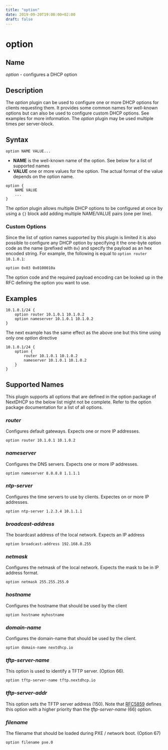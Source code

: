 ```yaml
---
title: "option"
date: 2019-09-20T19:00:00+02:00
draft: false
---
```


# option

## Name

*option* - configures a DHCP option

## Description

The *option* plugin can be used to configure one or more DHCP options for clients
requesting them. It provides some common names for well-known options but can
also be used to configure custom DHCP options. See examples for more information.
The *option* plugin may be used multiple times per server-block.

## Syntax

```
option NAME VALUE...
```

* **NAME** is the well-known name of the option. See below for a list of supported names
* **VALUE** one or more values for the option. The actual format of the value depends on the option name.

```
option {
    NAME VALUE
    ...
}
```

The *option* plugin allows multiple DHCP options to be configured at once by using a `{}` block add adding multiple NAME/VALUE pairs (one per line).

### Custom Options

Since the list of option names supported by this plugin is limited it is also possible to configure any DHCP option by specifying it the one-byte option code as the name (prefixed with `0x`) and specify the payload as an hex encoded string. For example, the following is equal to `option router 10.1.0.1`:

```
option 0x03 0x0100010a
```

The option code and the required payload encoding can be looked up in the RFC defining the option you want to use.

## Examples

```
10.1.0.1/24 {
    option router 10.1.0.1 10.1.0.2
    option nameserver 10.1.0.1 10.1.0.2
}
```

The next example has the same effect as the above one but this time using
only one *option* directive

```
10.1.0.1/24 {
    option {
        router 10.1.0.1 10.1.0.2
        nameserver 10.1.0.1 10.1.0.2
    }
}
```

## Supported Names

This plugin supports all options that are defined in the option package of NextDHCP so the below list might not be complete.
Refer to the option package documentation for a list of all options.

### *router*

Configures default gateways. Expects one or more IP addresses.

```
option router 10.1.0.1 10.1.0.2
```

### *nameserver*

Configures the DNS servers. Expects one or more IP addresses.

```
option nameserver 8.8.8.8 1.1.1.1
```

### *ntp-server*

Configures the time servers to use by clients. Expectes on or more IP
addresses.

```
option ntp-server 1.2.3.4 10.1.1.1
```

### *broadcast-address*

The boardcast address of the local network. Expects an IP address

```
option broadcast-address 192.168.0.255
```

### *netmask*

Configures the netmask of the local network. Expects the mask to be in IP address format.

```
option netmask 255.255.255.0
```

### *hostname*

Configures the hostname that should be used by the client

```
option hostname myhostname
```

### *domain-name*

Configures the domain-name that should be used by the client.

```
option domain-name nextdhcp.io
```

### *tftp-server-name*

This option is used to identify a TFTP server. (Option 66).

```
option tftp-server-name tftp.nextdhcp.io
```

### *tftp-server-addr*

This option sets the TFTP server address (150). Note that [RFC5859](https://tools.ietf.org/html/rfc5859)
defines this option with a higher priority than the *tftp-server-name* (66) option.

### *filename*

The filename that should be loaded during PXE / network boot. (Option 67)

```
option filename pxe.0
```
